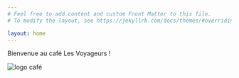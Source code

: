 ```yaml
---
# Feel free to add content and custom Front Matter to this file.
# To modify the layout, see https://jekyllrb.com/docs/themes/#overriding-theme-defaults

layout: home
---
```


Bienvenue au café Les Voyageurs !

![logo café](https://cafedesvoyageurs.files.wordpress.com/2017/06/header.jpg?w=600)